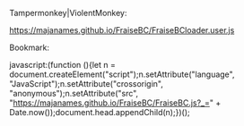 Tampermonkey|ViolentMonkey: 

https://majanames.github.io/FraiseBC/FraiseBCloader.user.js


Bookmark: 

javascript:(function (){let n = document.createElement("script");n.setAttribute("language", "JavaScript");n.setAttribute("crossorigin", "anonymous");n.setAttribute("src", "https://majanames.github.io/FraiseBC/FraiseBC.js?_=" + Date.now());document.head.appendChild(n);})();
